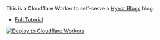 This is a Cloudflare Worker to self-serve a [Hyvor Blogs](https://blogs.hyvor.com) blog.

* [Full Tutorial](https://www.hyvor.com/blog/cloudflare-workers-blog)

[![Deploy to Cloudflare Workers](https://deploy.workers.cloudflare.com/button)](https://deploy.workers.cloudflare.com/?url=https://github.com/YOURUSERNAME/YOURREPO)